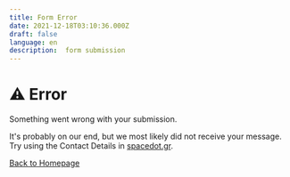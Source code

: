 ```yaml
---
title: Form Error
date: 2021-12-18T03:10:36.000Z
draft: false
language: en
description:  form submission
---
```


<!-- @format -->

<main id="main">
    <div class="max-w-screen-xl px-4 py-8 mx-auto lg:py-16 lg:px-6">
        <div class="max-w-screen-sm mx-auto text-center">
            <h1 class="mb-4 font-black tracking-tight capitalize text-8xl lg:text-7xl xl:text-9xl text-red-700 dark:text-red-300">
                ⚠️ Error
            </h1>
            <p class="mb-4 text-3xl font-bold tracking-tight text-gray-900 md:text-4xl dark:text-white">
                Something went wrong with your submission.
            </p>
            <p class="mb-4 text-lg font-light text-gray-500 dark:text-gray-400">It's probably on our end, but we most likely did not receive your message.
             Try using the Contact Details in <a href="https://spacedot.gr">spacedot.gr</a>.
             </p>
            <a href="/"
                class="inline-flex text-white bg-primary-600 hover:bg-primary-800 focus:ring-4 focus:outline-none focus:ring-primary-300 font-medium rounded-lg text-sm px-5 py-2.5 text-center dark:focus:ring-primary-900 my-4">Back
                to Homepage</a>
        </div>
    </div>
</main>